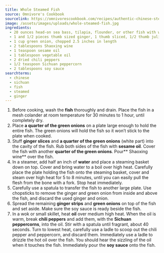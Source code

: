 ```yaml
---
title: Whole Steamed Fish
source: Omnivore's Cookbook
sourcelink: https://omnivorescookbook.com/recipes/authentic-chinese-steamed-fish
image: /assets/images/uploads/whole-steamed-fish.jpg
ingredients:
  - 20 ounces head-on sea bass, tilapia, flounder, or other fish with white flesh, scaled, gutted
  - 1 and 1/2 pieces thumb sized ginger, 1 thumb sliced, 1/2 thumb julienned
  - 1 cup green onion, chopped 2.5 inches in length
  - 2 tablespoons Shaoxing wine
  - 1 teaspoon sesame oil
  - 1 tablespoon vegetable oil
  - 2 dried chili peppers
  - 1/2 teaspoon Sichuan peppercorn
  - 2 tablespoons soy sauce
searchterms:
  - chinese
  - sichuan
  - fish
  - steamed
  - ginger
---
```


1. Before cooking, wash the **fish** thoroughly and drain. Place the fish in a mesh colander at room temperature for 30 minutes to 1 hour, until completely dry.
2. Place **a quarter of the green onions** on a plate large enough to hold the entire fish. The green onions will hold the fish so it won’t stick to the plate when cooked.
3. Stuff **ginger slices** and **a quarter of the green onions** (white part) into the cavity of the fish. Rub both sides of the fish with **sesame oil**. Cover the fish with another **quarter of the green onions**. Pour** Shaoxing wine** over the fish.
4. In a steamer, add half an inch of **water** and place a steaming basket down on top. Cover and bring water to a boil over high heat. Carefully place the plate holding the fish onto the steaming basket, cover and steam over high heat for 5 to 8 minutes, until you can easily pull the flesh from the bone with a fork. Stop heat immediately.
5. Carefully use a spatula to transfer the fish to another large plate. Use chopsticks to remove the ginger and green onion from inside and above the fish, and discard the used ginger and onion.
6. Spread the remaining **ginger strips** and **green onions** on top of the fish and set aside. Make sure the soy sauce is ready beside the fish.
7. In a wok or small skillet, heat **oil** over medium high heat. When the oil is warm, break **chili peppers** and add them, with the **Sichuan peppercorns**, into the oil. Stir with a spatula until fragrant, about 40 seconds. Turn to lowest heat, carefully use a ladle to scoop out the chili pepper and peppercorn, and discard them. Immediately use a ladle to drizzle the hot oil over the fish. You should hear the sizzling of the oil when it touches the fish. Immediately pour the **soy sauce** onto the fish.
